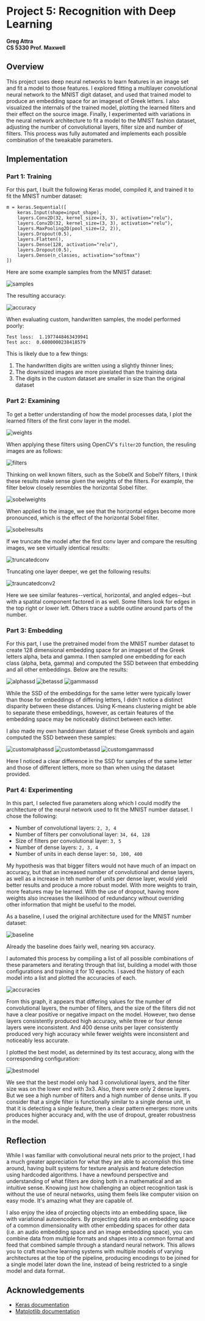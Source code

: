 # Project 5: Recognition with Deep Learning
**Greg Attra**<br>
**CS 5330 Prof. Maxwell**

## Overview

This project uses deep neural networks to learn features in an image set and fit a model to
those features. I explored fitting a multilayer convolutional neural network to the MNIST
digit dataset, and used that trained model to produce an embedding space for an imageset of Greek
letters. I also visualized the internals of the trained model, plotting the learned filters
and their effect on the source image. Finally, I experimented with variations in the neural network
architecture to fit a model to the MNIST fashion dataset, adjusting the number of convolutional layers,
filter size and number of filters. This process was fully automated and implements each possible
combination of the tweakable parameters.

## Implementation

### Part 1: Training

For this part, I built the following Keras model, compiled it, and trained it to fit the MNIST
number dataset:

```
m = keras.Sequential([
    keras.Input(shape=input_shape),
    layers.Conv2D(32, kernel_size=(3, 3), activation="relu"),
    layers.Conv2D(32, kernel_size=(3, 3), activation="relu"),
    layers.MaxPooling2D(pool_size=(2, 2)),
    layers.Dropout(0.5),
    layers.Flatten(),
    layers.Dense(128, activation="relu"),
    layers.Dropout(0.5),
    layers.Dense(n_classes, activation="softmax")
])
```

Here are some example samples from the MNIST dataset:

![samples](visuals/mnist/samples.png)

The resulting accuracy:

![accuracy](visuals/mnist/training.png)

When evaluating custom, handwritten samples, the model performed poorly:
```
Test loss:  1.1977448463439941
Test acc:  0.6000000238418579
```

This is likely due to a few things:
1. The handwritten digits are written using a slightly thinner lines;
2. The downsized images are more pixelated than the training data
3. The digits in the custom dataset are smaller in size than the original dataset


### Part 2: Examining

To get a better understanding of how the model processes data, I plot the learned filters
of the first conv layer in the model.

![weights](visuals/mnist/weights.png)

When applying these filters using OpenCV's `filter2D` function, the resuling images are as
follows:

![filters](visuals/mnist/filters.png)

Thinking on well known filters, such as the SobelX and SobelY filters, I think these results
make sense given the weights of the filters. For example, the filter below closely
resembles the horizontal Sobel filter.

![sobelweights](visuals/mnist/sobel_weights.png)

When applied to the image, we see that the horizontal
edges become more pronounced, which is the effect of the horizontal Sobel filter.

![sobelresults](visuals/mnist/sobel_result.png)

If we truncate the model after the first conv layer and compare the resulting images, we see
virtually identical results:

![truncatedconv](visuals/mnist/truncated_conv1.png)

Truncating one layer deeper, we get the following results:

![trauncatedconv2](visuals/mnist/truncated_conv2.png)

Here we see similar features--vertical, horizontal, and angled edges--but with a spatital
component factored in as well. Some filters look for edges in the top right or lower left.
Others trace a subtle outline around parts of the number.

### Part 3: Embedding

For this part, I use the pretrained model from the MNIST number dataset to create 128 dimensional
embedding space for an imageset of the Greek letters alpha, beta and gamma. I then sampled
one embedding for each class (alpha, beta, gamma) and computed the SSD between that embedding
and all other embeddings. Below are the results:

![alphassd](visuals/greek/alpha_ssd.png)
![betassd](visuals/greek/beta_ssd.png)
![gammassd](visuals/greek/gamma_ssd.png)

While the SSD of the embeddings for the same letter were typically lower than those for
embeddings of differing letters, I didn't notice a distinct disparity between these distances.
Using K-means clustering might be able to separate these embeddings, however, as certain
features of the embedding space may be noticeably distinct between each letter.

I also made my own handdrawn dataset of these Greek symbols and again computed the SSD between
these samples:

![customalphassd](visuals/greek/custom_alpha_ssd.png)
![custombetassd](visuals/greek/custom_beta_ssd.png)
![customgammassd](visuals/greek/custom_gamma_ssd.png)

Here I noticed a clear difference in the SSD for samples of the same letter and those of
different letters, more so than when using the dataset provided.

### Part 4: Experimenting

In this part, I selected five parameters along which I could modify the architecture of the
neural network used to fit the MNIST number dataset. I chose the following:
* Number of convolutional layers: `2, 3, 4`
* Number of filters per convolutional layer: `34, 64, 128`
* Size of filters per convolutional layer: `3, 5`
* Number of dense layers: `2, 3, 4`
* Number of units in each dense layer: `50, 100, 400`

My hypothesis was that bigger filters would not have much of an impact on accuracy, but
that an increased number of convolutional and dense layers, as well as a increase in teh number
of units per dense layer, would yield better results and produce a more robust model. With more
weights to train, more features may be learned. With the use of dropout, having more weights
also increases the likelihood of redundancy without overriding other information that
might be useful to the model.

As a baseline, I used the original architecture used for the MNIST number dataset:

![baseline](visuals/experiment/baseline.png)

Already the baseline does fairly well, nearing `90%` accuracy.

I automated this process by compiling a list of all possible combinations of these parameters
and iterating through that list, building a model with those configurations and training
it for 10 epochs. I saved the history of each model into a list and plotted the accuracies
of each.

![accuracies](visuals/experiment/params.png)

From this graph, it appears that differing values for the number of convolutional layers, the number of filters,
and the size of the filters did not have a clear positive or negative impact on the model. However,
two dense layers consistently produced high accuracy, while three or four dense layers were inconsistent.
And 400 dense units per layer consistently produced very high accuracy while fewer weights were inconsistent and noticeably less accurate.

I plotted the best model, as determined by its test accuracy, along with the corresponding
configuration:

![bestmodel](visuals/experiment/best.png)

We see that the best model only had 3 convolutional layers, and the filter size was on
the lower end with 3x3. Also, there were only 2 dense layers. But we see a high number
of filters and a high number of dense units. If you consider that a single filter is
functionally similar to a single dense unit, in that it is detecting a single feature, then
a clear pattern emerges: more units produces higher accuracy and, with the use of dropout,
greater robustness in the model.

## Reflection

While I was familiar with convolutional neural nets prior to the project, I had a much greater
appreciation for what they are able to accomplish this time around, having built systems
for texture analysis and feature detection using hardcoded algorithms.
I have a newfound perspective and understanding of what filters are doing both in a
mathematical and an intuitive sense. Knowing just how challenging an object recognition
task is without the use of neural networks, using them feels like computer vision on easy mode.
It's amazing what they are capable of.

I also enjoy the idea of projecting objects into an embedding space, like with variational autoencoders.
By projecting data into an embedding space of a common dimensionality with other embedding spaces
for other data (i.e. an audio embedding space and an image embedding space), you can combine
data from multiple formats and shapes into a common format and feed that combined sample
through a standard neural network. This allows you to craft machine learning systems with multiple models
of varying architectures at the top of the pipeline, producing encodings to be joined for a single model
later down the line, instead of being restricted to a single model and data format.

## Acknowledgements

* [Keras documentation](https://keras.io/)
* [Matplotlib documentation](https://matplotlib.org/stable/contents.html)
